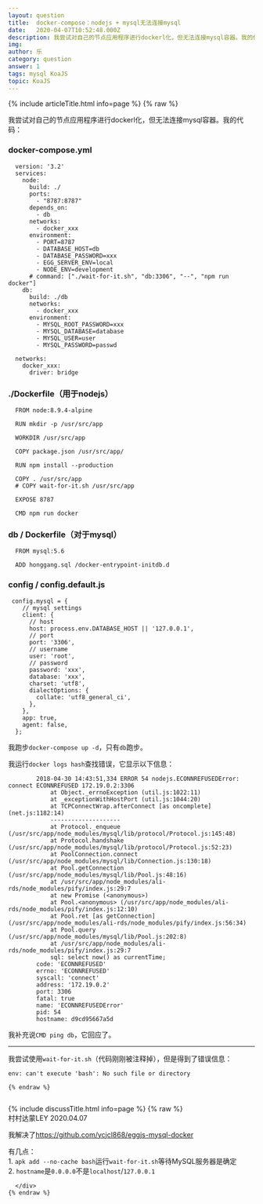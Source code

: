 ```yaml
---
layout: question
title:  docker-compose：nodejs + mysql无法连接mysql
date:   2020-04-07T10:52:48.000Z
description: 我尝试对自己的节点应用程序进行dockerl化，但无法连接mysql容器。我的代码：  docker-compose.yml  version  ...
img: 
author: 乐
category: question
answer: 1
tags: mysql KoaJS
topic: KoaJS
---
```

<div class="article-root">
  <div class="article">
    {% include articleTitle.html info=page %}
    {% raw %}
    <div class="article-content"><p><font style="vertical-align: inherit;"><font style="vertical-align: inherit;">我尝试对自己的节点应用程序进行dockerl化，但无法连接mysql容器。</font><font style="vertical-align: inherit;">我的代码：  </font></font></p>

<h3><font style="vertical-align: inherit;"><font style="vertical-align: inherit;">docker-compose.yml</font></font></h3>

<pre><code>  version: '3.2'<font></font>
  services:<font></font>
    node:<font></font>
      build: ./<font></font>
      ports:<font></font>
        - "8787:8787"<font></font>
      depends_on:<font></font>
        - db<font></font>
      networks:<font></font>
        - docker_xxx<font></font>
      environment:<font></font>
        - PORT=8787<font></font>
        - DATABASE_HOST=db<font></font>
        - DATABASE_PASSWORD=xxx<font></font>
        - EGG_SERVER_ENV=local<font></font>
        - NODE_ENV=development<font></font>
      # command: ["./wait-for-it.sh", "db:3306", "--", "npm run docker"]<font></font>
    db:<font></font>
      build: ./db<font></font>
      networks:<font></font>
        - docker_xxx<font></font>
      environment:<font></font>
        - MYSQL_ROOT_PASSWORD=xxx<font></font>
        - MYSQL_DATABASE=database<font></font>
        - MYSQL_USER=user<font></font>
        - MYSQL_PASSWORD=passwd<font></font>
<font></font>
  networks:<font></font>
    docker_xxx:<font></font>
      driver: bridge<font></font>
</code></pre>

<h3><font style="vertical-align: inherit;"><font style="vertical-align: inherit;">./Dockerfile（用于nodejs）</font></font></h3>

<pre><code>  FROM node:8.9.4-alpine<font></font>
<font></font>
  RUN mkdir -p /usr/src/app<font></font>
<font></font>
  WORKDIR /usr/src/app<font></font>
<font></font>
  COPY package.json /usr/src/app/<font></font>
<font></font>
  RUN npm install --production<font></font>
<font></font>
  COPY . /usr/src/app<font></font>
  # COPY wait-for-it.sh /usr/src/app<font></font>
<font></font>
  EXPOSE 8787<font></font>
<font></font>
  CMD npm run docker<font></font>
</code></pre>

<h3><font style="vertical-align: inherit;"><font style="vertical-align: inherit;">db / Dockerfile（对于mysql）</font></font></h3>

<pre><code>  FROM mysql:5.6<font></font>
<font></font>
  ADD honggang.sql /docker-entrypoint-initdb.d<font></font>
</code></pre>

<h3><font style="vertical-align: inherit;"><font style="vertical-align: inherit;">config / config.default.js</font></font></h3>

<pre><code> config.mysql = {<font></font>
    // mysql settings<font></font>
    client: {<font></font>
      // host<font></font>
      host: process.env.DATABASE_HOST || '127.0.0.1',<font></font>
      // port<font></font>
      port: '3306',<font></font>
      // username<font></font>
      user: 'root',<font></font>
      // password<font></font>
      password: 'xxx',<font></font>
      database: 'xxx',<font></font>
      charset: 'utf8',<font></font>
      dialectOptions: {<font></font>
        collate: 'utf8_general_ci',<font></font>
      },<font></font>
    },<font></font>
    app: true,<font></font>
    agent: false,<font></font>
  };<font></font>
</code></pre>

<p><font style="vertical-align: inherit;"><font style="vertical-align: inherit;">我跑步</font></font><code>docker-compose up -d</code><font style="vertical-align: inherit;"><font style="vertical-align: inherit;">，只有</font></font><code>db</code><font style="vertical-align: inherit;"><font style="vertical-align: inherit;">跑步。</font></font></p>

<p><font style="vertical-align: inherit;"><font style="vertical-align: inherit;">我运行</font></font><code>docker logs hash</code><font style="vertical-align: inherit;"><font style="vertical-align: inherit;">查找错误，它显示以下信息：</font></font></p>

<pre><code>        2018-04-30 14:43:51,334 ERROR 54 nodejs.ECONNREFUSEDError: connect ECONNREFUSED 172.19.0.2:3306<font></font>
            at Object._errnoException (util.js:1022:11)<font></font>
            at _exceptionWithHostPort (util.js:1044:20)<font></font>
            at TCPConnectWrap.afterConnect [as oncomplete] (net.js:1182:14)<font></font>
            --------------------<font></font>
            at Protocol._enqueue (/usr/src/app/node_modules/mysql/lib/protocol/Protocol.js:145:48)<font></font>
            at Protocol.handshake (/usr/src/app/node_modules/mysql/lib/protocol/Protocol.js:52:23)<font></font>
            at PoolConnection.connect (/usr/src/app/node_modules/mysql/lib/Connection.js:130:18)<font></font>
            at Pool.getConnection (/usr/src/app/node_modules/mysql/lib/Pool.js:48:16)<font></font>
            at /usr/src/app/node_modules/ali-rds/node_modules/pify/index.js:29:7<font></font>
            at new Promise (&lt;anonymous&gt;)<font></font>
            at Pool.&lt;anonymous&gt; (/usr/src/app/node_modules/ali-rds/node_modules/pify/index.js:12:10)<font></font>
            at Pool.ret [as getConnection] (/usr/src/app/node_modules/ali-rds/node_modules/pify/index.js:56:34)<font></font>
            at Pool.query (/usr/src/app/node_modules/mysql/lib/Pool.js:202:8)<font></font>
            at /usr/src/app/node_modules/ali-rds/node_modules/pify/index.js:29:7<font></font>
            sql: select now() as currentTime;<font></font>
        code: 'ECONNREFUSED'<font></font>
        errno: 'ECONNREFUSED'<font></font>
        syscall: 'connect'<font></font>
        address: '172.19.0.2'<font></font>
        port: 3306<font></font>
        fatal: true<font></font>
        name: 'ECONNREFUSEDError'<font></font>
        pid: 54<font></font>
        hostname: d9cd95667a5d<font></font>
</code></pre>

<p><font style="vertical-align: inherit;"><font style="vertical-align: inherit;">我补充说</font></font><code>CMD ping db</code><font style="vertical-align: inherit;"><font style="vertical-align: inherit;">，它回应了。</font></font></p>

<hr>

<p><font style="vertical-align: inherit;"><font style="vertical-align: inherit;">我尝试使用</font></font><code>wait-for-it.sh</code><font style="vertical-align: inherit;"><font style="vertical-align: inherit;">（代码刚刚被注释掉），但是得到了错误信息：</font></font></p>

<pre><code>env: can't execute 'bash': No such file or directory
</code></pre></div>
    {% endraw %}
  </div>
  <p style="height: 0;width:0;overflow: hidden;"> 第4147篇《docker-compose：nodejs + mysql无法连接mysql》来自Winter(https://github.com/aiyld/aiyld.github.io)的站点</p>
  <div class="discuss-wrapper">
    {% include discussTitle.html info=page %}
    {% raw %}
    <div class="discuss-item">
        <div class="discuss-parent">
          <div class="discuss-meta">
            <span class="discuss-user">村村达蒙LEY</span>
            <span class="discuss-time">2020.04.07</span>
          </div>
          <div class="discuss-comment"><p><font style="vertical-align: inherit;"><font style="vertical-align: inherit;">我解决了</font></font><a href="https://github.com/ycjcl868/eggjs-mysql-docker" rel="nofollow noreferrer"><font style="vertical-align: inherit;"><font style="vertical-align: inherit;">https://github.com/ycjcl868/eggjs-mysql-docker</font></font></a></p>

<p><font style="vertical-align: inherit;"><font style="vertical-align: inherit;">有几点：</font></font><br><font style="vertical-align: inherit;"><font style="vertical-align: inherit;">
1. </font></font><code>apk add --no-cache bash</code><font style="vertical-align: inherit;"><font style="vertical-align: inherit;">运行</font></font><code>wait-for-it.sh</code><font style="vertical-align: inherit;"><font style="vertical-align: inherit;">等待MySQL服务器是确定</font></font><br><font style="vertical-align: inherit;"><font style="vertical-align: inherit;">
2. </font></font><code>hostname</code><font style="vertical-align: inherit;"><font style="vertical-align: inherit;">是</font></font><code>0.0.0.0</code><font style="vertical-align: inherit;"><font style="vertical-align: inherit;">不是</font></font><code>localhost</code><font style="vertical-align: inherit;"><font style="vertical-align: inherit;">/</font></font><code>127.0.0.1</code>  </p></div>
        </div>
        
      </div>
    {% endraw %}
  </div>
<div>
